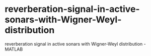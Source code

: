 # reverberation-signal-in-active-sonars-with-Wigner-Weyl-distribution
reverberation signal in active sonars with Wigner-Weyl distribution - MATLAB
